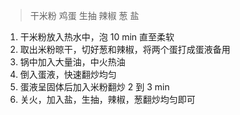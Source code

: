> 干米粉 鸡蛋 生抽 辣椒 葱 盐

1. 干米粉放入热水中，泡 10 min 直至柔软
2. 取出米粉晾干，切好葱和辣椒，将两个蛋打成蛋液备用
3. 锅中加入大量油，中火热油
4. 倒入蛋液，快速翻炒均匀
5. 蛋液呈固体后加入米粉翻炒 2 到 3 min
6. 关火，加入盐，生抽，辣椒，葱翻炒均匀即可